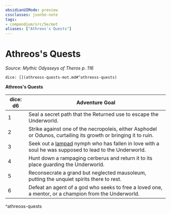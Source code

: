 ```yaml
---
obsidianUIMode: preview
cssclasses: json5e-note
tags:
- compendium/src/5e/mot
aliases: ["Athreos's Quests"]
---
```

# Athreos's Quests
*Source: Mythic Odysseys of Theros p. 116* 

`dice: [](athreoss-quests-mot.md#^athreoss-quests)`

**Athreos's Quests**

| dice: d6 | Adventure Goal |
|----------|----------------|
| 1 | Seal a secret path that the Returned use to escape the Underworld. |
| 2 | Strike against one of the necropoleis, either Asphodel or Odunos, curtailing its growth or bringing it to ruin. |
| 3 | Seek out a [lampad](/2-Mechanics/CLI/bestiary/fey/lampad-mot.md) nymph who has fallen in love with a soul he was supposed to lead to the Underworld. |
| 4 | Hunt down a rampaging cerberus and return it to its place guarding the Underworld. |
| 5 | Reconsecrate a grand but neglected mausoleum, putting the unquiet spirits there to rest. |
| 6 | Defeat an agent of a god who seeks to free a loved one, a mentor, or a champion from the Underworld. |
^athreoss-quests